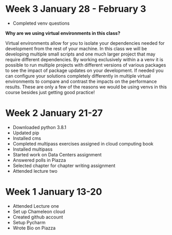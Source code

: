 # Week 3 January 28 - February 3

* Completed venv questions

**Why are we using virtual environments in this class?**

Virtual environments allow for you to isolate your dependencies needed for development from the rest of your machine.
In this class we will be developing multiple small scripts and one much larger project that may require different dependencies.
By working exclusively within a a venv it is possible to run multiple projects with different versions of various packages
to see the impact of package updates on your development. If needed you can configure your solutions completely differently
in multiple virtual environments to compare and contrast the impacts on the performance results. These are only a few of
the reasons we would be using venvs in this course besides just getting good practice!

# Week 2 January 21-27

* Downloaded python 3.8.1
* Updated pip
* Installed cms
* Completed multipass exercises assigned in cloud computing book
* Installed multipass
* Started work on Data Centers assignment 
* Answered polls in Piazza
* Selected chapter for chapter writing assignment
* Attended lecture two  

# Week 1 January 13-20

* Attended Lecture one
* Set up Chameleon cloud
* Created github account
* Setup Pycharm
* Wrote Bio on Piazza
